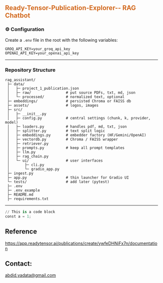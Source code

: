 ## <font color="chocolate">Ready-Tensor-Publication-Explorer-- RAG Chatbot </font>




### ⚙️ Configuration

Create a `.env` file in the root with the following variables:

```env
GROQ_API_KEY=your_groq_api_key
OPENAI_API_KEY=your_openai_api_key
```
---


### Repository Structure
```
rag_assistant/
 ├─ data/
 │   ├─ project_1_publication.json
 │   ├─ raw/                # put source PDFs, txt, md, json
 │   └─ processed/          # normalized text, optional
 ├─ embeddings/             # persisted Chroma or FAISS db
 ├─ assets/                 # logos, images
 ├─ src/
 │   ├─ __init__.py
 │   ├─ config.py           # central settings (chunk, k, provider, model)
 │   ├─ loaders.py          # handles pdf, md, txt, json
 │   ├─ splitter.py         # text split logic
 │   ├─ embeddings.py       # embedder factory (HF/Gemini/OpenAI)
 │   ├─ vectordb.py         # Chroma / FAISS wrapper
 │   ├─ retriever.py
 │   ├─ prompts.py          # keep all prompt templates
 │   ├─ llm.py
 │   ├─ rag_chain.py
 │   └─ ui/                 # user interfaces
 │       ├─ cli.py
 │       └─ gradio_app.py
 ├─ ingest.py
 ├─ app.py                  # thin launcher for Gradio UI
 └─ tests/                  # add later (pytest)
 ├─ .env
 ├─ .env_example
 ├─ README.md
 ├─ requirements.txt
```
---

```Python
// This is a code block
const a = 1;
```


## Reference
https://app.readytensor.ai/publications/create/ywfeDHNiFx7n/documentation

## Contact: 
abdid.yadata@gmail.com